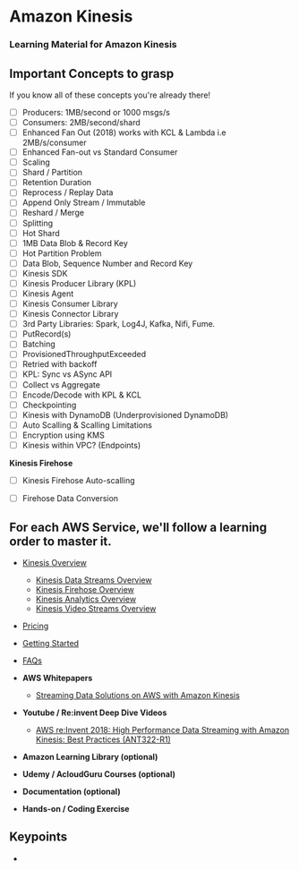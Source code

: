 # Amazon Kinesis
### Learning Material for Amazon Kinesis

## Important Concepts to grasp
If you know all of these concepts you're already there!

- [ ] Producers: 1MB/second or 1000 msgs/s
- [ ] Consumers: 2MB/second/shard
- [ ] Enhanced Fan Out (2018) works with KCL & Lambda i.e 2MB/s/consumer
- [ ] Enhanced Fan-out vs Standard Consumer
- [ ] Scaling
- [ ] Shard / Partition
- [ ] Retention Duration
- [ ] Reprocess / Replay Data
- [ ] Append Only Stream / Immutable
- [ ] Reshard / Merge
- [ ] Splitting
- [ ] Hot Shard
- [ ] 1MB Data Blob & Record Key
- [ ] Hot Partition Problem
- [ ] Data Blob, Sequence Number and Record Key
- [ ] Kinesis SDK
- [ ] Kinesis Producer Library (KPL)
- [ ] Kinesis Agent
- [ ] Kinesis Consumer Library
- [ ] Kinesis Connector Library
- [ ] 3rd Party Libraries: Spark, Log4J, Kafka, Nifi, Fume.
- [ ] PutRecord(s)
- [ ] Batching
- [ ] ProvisionedThroughputExceeded
- [ ] Retried with backoff
- [ ] KPL: Sync vs ASync API
- [ ] Collect vs Aggregate
- [ ] Encode/Decode with KPL & KCL
- [ ] Checkpointing
- [ ] Kinesis with DynamoDB (Underprovisioned DynamoDB)
- [ ] Auto Scalling & Scalling Limitations
- [ ] Encryption using KMS
- [ ] Kinesis within VPC? (Endpoints)

**Kinesis Firehose**
- [ ] Kinesis Firehose Auto-scalling
- [ ] Firehose Data Conversion


## For each AWS Service, we'll follow a learning order to master it.

- [Kinesis Overview](https://aws.amazon.com/kinesis/ "Overview")
	- [Kinesis Data Streams Overview](https://aws.amazon.com/kinesis/data-streams/ "Kinesis Data Streams Overview")
	- [Kinesis Firehose Overview](https://aws.amazon.com/kinesis/data-firehose/?nc=sn&loc=1 "Kinesis Firehose Overview")
	- [Kinesis Analytics Overview](https://aws.amazon.com/kinesis/data-analytics/?nc=sn&loc=2&dn=4 "Kinesis Analytics Overview")
	- [Kinesis Video Streams Overview](https://aws.amazon.com/kinesis/video-streams/?nc=sn&loc=2&dn=1 "Kinesis Video Streams Overview")
- [Pricing](https://aws.amazon.com/kinesis/data-streams/pricing/?nc=sn&loc=2 "Pricing")
- [Getting Started](https://aws.amazon.com/kinesis/data-streams/getting-started/ "Getting Started")
- [FAQs](https://aws.amazon.com/kinesis/data-streams/faqs/?nc=sn&loc=5 "FAQs")
- **AWS Whitepapers**
	- [Streaming Data Solutions on AWS with Amazon Kinesis](https://d0.awsstatic.com/whitepapers/whitepaper-streaming-data-solutions-on-aws-with-amazon-kinesis.pdf "Streaming Data Solutions on AWS with Amazon Kinesis")
- **Youtube / Re:invent Deep Dive Videos**
	- [AWS re:Invent 2018: High Performance Data Streaming with Amazon Kinesis: Best Practices (ANT322-R1)](https://www.youtube.com/watch?v=jKPlGznbfZ0&ab_channel=AmazonWebServices "AWS re:Invent 2018: High Performance Data Streaming with Amazon Kinesis: Best Practices (ANT322-R1)")

- **Amazon Learning Library (optional)**
- **Udemy / AcloudGuru Courses (optional)**
- **Documentation (optional)**
- **Hands-on / Coding Exercise**


## Keypoints
- 
